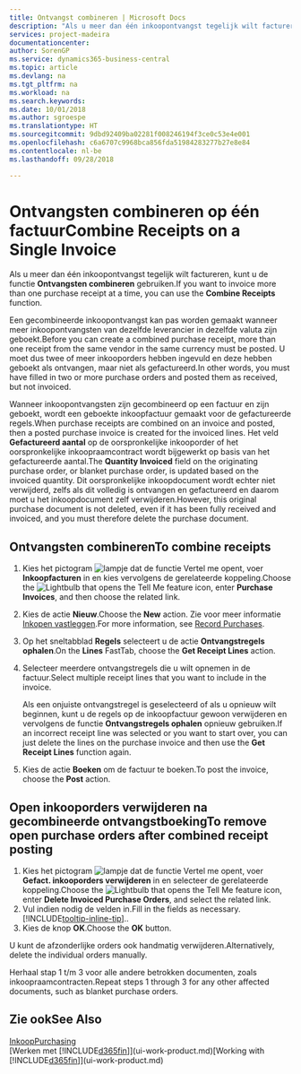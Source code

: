 ```yaml
---
title: Ontvangst combineren | Microsoft Docs
description: "Als u meer dan één inkoopontvangst tegelijk wilt factureren, kunt u de functie Ontvangsten combineren gebruiken."
services: project-madeira
documentationcenter: 
author: SorenGP
ms.service: dynamics365-business-central
ms.topic: article
ms.devlang: na
ms.tgt_pltfrm: na
ms.workload: na
ms.search.keywords: 
ms.date: 10/01/2018
ms.author: sgroespe
ms.translationtype: HT
ms.sourcegitcommit: 9dbd92409ba02281f008246194f3ce0c53e4e001
ms.openlocfilehash: c6a6707c9968bca856fda51984283277b27e8e84
ms.contentlocale: nl-be
ms.lasthandoff: 09/28/2018

---
```

# <a name="combine-receipts-on-a-single-invoice"></a><span data-ttu-id="eac0e-103">Ontvangsten combineren op één factuur</span><span class="sxs-lookup"><span data-stu-id="eac0e-103">Combine Receipts on a Single Invoice</span></span>
<span data-ttu-id="eac0e-104">Als u meer dan één inkoopontvangst tegelijk wilt factureren, kunt u de functie **Ontvangsten combineren** gebruiken.</span><span class="sxs-lookup"><span data-stu-id="eac0e-104">If you want to invoice more than one purchase receipt at a time, you can use the **Combine Receipts** function.</span></span>  

<span data-ttu-id="eac0e-105">Een gecombineerde inkoopontvangst kan pas worden gemaakt wanneer meer inkoopontvangsten van dezelfde leverancier in dezelfde valuta zijn geboekt.</span><span class="sxs-lookup"><span data-stu-id="eac0e-105">Before you can create a combined purchase receipt, more than one receipt from the same vendor in the same currency must be posted.</span></span> <span data-ttu-id="eac0e-106">U moet dus twee of meer inkooporders hebben ingevuld en deze hebben geboekt als ontvangen, maar niet als gefactureerd.</span><span class="sxs-lookup"><span data-stu-id="eac0e-106">In other words, you must have filled in two or more purchase orders and posted them as received, but not invoiced.</span></span>  

<span data-ttu-id="eac0e-107">Wanneer inkoopontvangsten zijn gecombineerd op een factuur en zijn geboekt, wordt een geboekte inkoopfactuur gemaakt voor de gefactureerde regels.</span><span class="sxs-lookup"><span data-stu-id="eac0e-107">When purchase receipts are combined on an invoice and posted, then a posted purchase invoice is created for the invoiced lines.</span></span> <span data-ttu-id="eac0e-108">Het veld **Gefactureerd aantal** op de oorspronkelijke inkooporder of het oorspronkelijke inkoopraamcontract wordt bijgewerkt op basis van het gefactureerde aantal.</span><span class="sxs-lookup"><span data-stu-id="eac0e-108">The **Quantity Invoiced** field on the originating purchase order, or blanket purchase order, is updated based on the invoiced quantity.</span></span> <span data-ttu-id="eac0e-109">Dit oorspronkelijke inkoopdocument wordt echter niet verwijderd, zelfs als dit volledig is ontvangen en gefactureerd en daarom moet u het inkoopdocument zelf verwijderen.</span><span class="sxs-lookup"><span data-stu-id="eac0e-109">However, this original purchase document is not deleted, even if it has been fully received and invoiced, and you must therefore delete the purchase document.</span></span>  

## <a name="to-combine-receipts"></a><span data-ttu-id="eac0e-110">Ontvangsten combineren</span><span class="sxs-lookup"><span data-stu-id="eac0e-110">To combine receipts</span></span>  
1. <span data-ttu-id="eac0e-111">Kies het pictogram ![lampje dat de functie Vertel me opent](media/ui-search/search_small.png "Vertel me wat u wilt doen"), voer **Inkoopfacturen** in en kies vervolgens de gerelateerde koppeling.</span><span class="sxs-lookup"><span data-stu-id="eac0e-111">Choose the ![Lightbulb that opens the Tell Me feature](media/ui-search/search_small.png "Tell me what you want to do") icon, enter **Purchase Invoices**, and then choose the related link.</span></span>  
2. <span data-ttu-id="eac0e-112">Kies de actie **Nieuw**.</span><span class="sxs-lookup"><span data-stu-id="eac0e-112">Choose the **New** action.</span></span> <span data-ttu-id="eac0e-113">Zie voor meer informatie [Inkopen vastleggen](purchasing-how-record-purchases.md).</span><span class="sxs-lookup"><span data-stu-id="eac0e-113">For more information, see [Record Purchases](purchasing-how-record-purchases.md).</span></span>  
3. <span data-ttu-id="eac0e-114">Op het sneltabblad **Regels** selecteert u de actie **Ontvangstregels ophalen**.</span><span class="sxs-lookup"><span data-stu-id="eac0e-114">On the **Lines** FastTab, choose the **Get Receipt Lines** action.</span></span>  
4. <span data-ttu-id="eac0e-115">Selecteer meerdere ontvangstregels die u wilt opnemen in de factuur.</span><span class="sxs-lookup"><span data-stu-id="eac0e-115">Select multiple receipt lines that you want to include in the invoice.</span></span>  

    <span data-ttu-id="eac0e-116">Als een onjuiste ontvangstregel is geselecteerd of als u opnieuw wilt beginnen, kunt u de regels op de inkoopfactuur gewoon verwijderen en vervolgens de functie **Ontvangstregels ophalen** opnieuw gebruiken.</span><span class="sxs-lookup"><span data-stu-id="eac0e-116">If an incorrect receipt line was selected or you want to start over, you can just delete the lines on the purchase invoice and then use the **Get Receipt Lines** function again.</span></span>  
5. <span data-ttu-id="eac0e-117">Kies de actie **Boeken** om de factuur te boeken.</span><span class="sxs-lookup"><span data-stu-id="eac0e-117">To post the invoice, choose the **Post** action.</span></span>  

## <a name="to-remove-open-purchase-orders-after-combined-receipt-posting"></a><span data-ttu-id="eac0e-118">Open inkooporders verwijderen na gecombineerde ontvangstboeking</span><span class="sxs-lookup"><span data-stu-id="eac0e-118">To remove open purchase orders after combined receipt posting</span></span>  
1. <span data-ttu-id="eac0e-119">Kies het pictogram ![lampje dat de functie Vertel me opent](media/ui-search/search_small.png "Vertel me wat u wilt doen"), voer **Gefact. inkooporders verwijderen** in en selecteer de gerelateerde koppeling.</span><span class="sxs-lookup"><span data-stu-id="eac0e-119">Choose the ![Lightbulb that opens the Tell Me feature](media/ui-search/search_small.png "Tell me what you want to do") icon, enter **Delete Invoiced Purchase Orders**, and select the related link.</span></span>  
2. <span data-ttu-id="eac0e-120">Vul indien nodig de velden in.</span><span class="sxs-lookup"><span data-stu-id="eac0e-120">Fill in the fields as necessary.</span></span> [!INCLUDE[tooltip-inline-tip](includes/tooltip-inline-tip_md.md)]<span data-ttu-id="eac0e-121">.</span><span class="sxs-lookup"><span data-stu-id="eac0e-121">.</span></span>
3. <span data-ttu-id="eac0e-122">Kies de knop **OK**.</span><span class="sxs-lookup"><span data-stu-id="eac0e-122">Choose the **OK** button.</span></span>  

<span data-ttu-id="eac0e-123">U kunt de afzonderlijke orders ook handmatig verwijderen.</span><span class="sxs-lookup"><span data-stu-id="eac0e-123">Alternatively, delete the individual orders manually.</span></span>

<span data-ttu-id="eac0e-124">Herhaal stap 1 t/m 3 voor alle andere betrokken documenten, zoals inkoopraamcontracten.</span><span class="sxs-lookup"><span data-stu-id="eac0e-124">Repeat steps 1 through 3 for any other affected documents, such as blanket purchase orders.</span></span>

## <a name="see-also"></a><span data-ttu-id="eac0e-125">Zie ook</span><span class="sxs-lookup"><span data-stu-id="eac0e-125">See Also</span></span>  
[<span data-ttu-id="eac0e-126">Inkoop</span><span class="sxs-lookup"><span data-stu-id="eac0e-126">Purchasing</span></span>](purchasing-manage-purchasing.md)  
<span data-ttu-id="eac0e-127">[Werken met [!INCLUDE[d365fin](includes/d365fin_md.md)]](ui-work-product.md)</span><span class="sxs-lookup"><span data-stu-id="eac0e-127">[Working with [!INCLUDE[d365fin](includes/d365fin_md.md)]](ui-work-product.md)</span></span>

